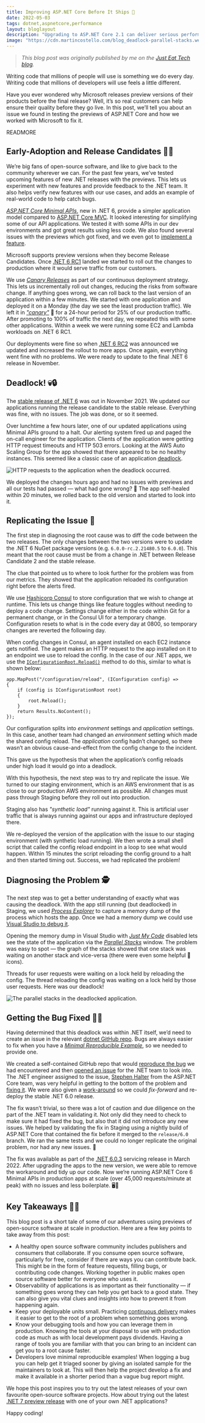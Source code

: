 ```yaml
---
title: Improving ASP.NET Core Before It Ships 🚢
date: 2022-05-03
tags: dotnet,aspnetcore,performance
layout: bloglayout
description: "Upgrading to ASP.NET Core 2.1 can deliver serious performance improvements to your web applications as well as make you much more productive as a developer."
image: "https://cdn.martincostello.com/blog_deadlock-parallel-stacks.webp"
---
```


> _This blog post was originally published by me on the [Just Eat Tech blog][original-post]._

Writing code that millions of people will use is something we do every day. Writing code that millions
of developers will use feels a little different.

Have you ever wondered why Microsoft releases preview versions of their products before the final release?
Well, it’s so real customers can help ensure their quality before they go live. In this post, we’ll tell you
about an issue we found in testing the previews of ASP.NET Core and how we worked with Microsoft to fix it.

READMORE

## Early-Adoption and Release Candidates 🌅🐣

We’re big fans of open-source software, and like to give back to the community wherever we can. For the past
few years, we’ve tested upcoming features of new .NET releases with the previews. This lets us experiment with
new features and provide feedback to the .NET team. It also helps verify new features with our use cases, and
adds an example of real-world code to help catch bugs.

[_ASP.NET Core Minimal APIs_][minimal-apis], new in .NET 6, provide a simpler application model compared to
[ASP.NET Core MVC][mvc]. It looked interesting for simplifying some of our API applications. We tested it with
some APIs in our dev environments and got great results using less code. We also found several issues with the
previews which got fixed, and we even got to [implement a feature][feature].

Microsoft supports preview versions when they become Release Candidates. Once [.NET 6 RC1][dotnet-6-rc1]
landed we started to roll out the changes to production where it would serve traffic from our customers.

We use [_Canary Releases_][canary] as part of our continuous deployment strategy. This lets us incrementally roll
out changes, reducing the risks from software change. If anything goes wrong, we can roll back to the last version
of an application within a few minutes. We started with one application and deployed it on a Monday (the day we see
the least production traffic). We left it in [_"canary"_][canary] 🐤 for a 24-hour period for 25% of our production
traffic. After promoting to 100% of traffic the next day, we repeated this with some other applications. Within a
week we were running some EC2 and Lambda workloads on .NET 6 RC1.

Our deployments were fine so when [.NET 6 RC2][dotnet-6-rc2] was announced we updated and increased the rollout
to more apps. Once again, everything went fine with no problems. We were ready to update to the final .NET 6
release in November.

## Deadlock! 💀🔒

The [stable release of .NET 6][dotnet-6-rtm] was out in November 2021. We updated our applications running the
release candidate to the stable release. Everything was fine, with no issues. The job was done, or so it seemed.

Over lunchtime a few hours later, one of our updated applications using Minimal APIs ground to a halt. Our alerting
system fired up and paged the on-call engineer for the application. Clients of the application were getting HTTP
request timeouts and HTTP 503 errors. Looking at the AWS Auto Scaling Group for the app showed that there appeared
to be no healthy instances. This seemed like a classic case of an application [deadlock][deadlock].

<img class="img-fluid mx-auto d-block"
     src="https://cdn.martincostello.com/blog_deadlock-request-rate.webp"
     alt="HTTP requests to the application when the deadlock occurred."
     title="HTTP requests to the application when the deadlock occurred.">

We deployed the changes hours ago and had no issues with previews and all our tests had passed — what had gone wrong?
🤔 The app self-healed within 20 minutes, we rolled back to the old version and started to look into it.

## Replicating the Issue 🔁

The first step in diagnosing the root cause was to diff the code between the two releases. The only changes between
the two versions were to update the .NET 6 NuGet package versions (e.g. `6.0.0-rc.2.21480.5` to `6.0.0`). This meant
that the root cause must be from a change in .NET between Release Candidate 2 and the stable release.

The clue that pointed us to where to look further for the problem was from our metrics. They showed that the application
reloaded its configuration right before the alerts fired.

We use [Hashicorp Consul][consul] to store configuration that we wish to change at runtime. This lets us change things
like feature toggles without needing to deploy a code change. Settings change either in the code within Git for a
permanent change, or in the Consul UI for a temporary change. Configuration resets to what is in the code every day at
0800, so temporary changes are reverted the following day.

When config changes in Consul, an agent installed on each EC2 instance gets notified. The agent makes an HTTP request
to the app installed on it to an endpoint we use to reload the config. In the case of our .NET apps, we use the
[`IConfigurationRoot.Reload()`][reload] method to do this, similar to what is shown below:

```
app.MapPost("/configuration/reload", (IConfiguration config) =>
{
    if (config is IConfigurationRoot root)
    {
        root.Reload();
    }
    return Results.NoContent();
});
```

Our configuration splits into _environment_ settings and _application_ settings. In this case, another team had changed
an _environment_ setting which made the shared config reload. The _application_ config hadn’t changed, so there wasn’t
an obvious cause-and-effect from the config change to the incident.

This gave us the hypothesis that when the application’s config reloads under high load it would go into a deadlock.

With this hypothesis, the next step was to try and replicate the issue. We turned to our staging environment, which is an
AWS environment that is as close to our production AWS environment as possible. All changes must pass through Staging
before they roll out into production.

Staging also has _"synthetic load"_ running against it. This is artificial user traffic that is always running against
our apps and infrastructure deployed there.

We re-deployed the version of the application with the issue to our staging environment (with synthetic load running).
We then wrote a small shell script that called the config reload endpoint in a loop to see what would happen. Within
15 minutes the script reloading the config ground to a halt and then started timing out. Success, we had replicated
the problem!

## Diagnosing the Problem 🕵️

The next step was to get a better understanding of exactly what was causing the deadlock. With the app still running
(but deadlocked) in Staging, we used [_Process Explorer_][process-explorer] to capture a memory dump of the process
which hosts the app. Once we had a memory dump we could use [Visual Studio to debug it][debug-dump-files].

Opening the memory dump in Visual Studio with [_Just My Code_][just-my-code] disabled lets see the state of the
application via the [_Parallel Stacks_][parallel-stacks] window. The problem was easy to spot — the graph of the
stacks showed that one stack was waiting on another stack and vice-versa (there were even some helpful 🛑 icons).

Threads for user requests were waiting on a lock held by reloading the config. The thread reloading the config was
waiting on a lock held by those user requests. Here was our deadlock!

<img class="img-fluid mx-auto d-block"
     src="https://cdn.martincostello.com/blog_deadlock-parallel-stacks.webp"
     alt="The parallel stacks in the deadlocked application."
     title="The parallel stacks in the deadlocked application.">

## Getting the Bug Fixed 🐛🔧

Having determined that this deadlock was within .NET itself, we’d need to create an issue in the relevant
[dotnet GitHub repo][dotnet-runtime]. Bugs are always easier to fix when you have a
[_Minimal Reproducible Example_][minimal-repro], so we needed to provide one.

We created a self-contained GitHub repo that would [reproduce the bug][repro] we had encountered and then
[opened an issue][issue] for the .NET team to look into. The .NET engineer assigned to the issue, [Stephen Halter][stefan-halter]
from the ASP.NET Core team, was very helpful in getting to the bottom of the problem and [fixing it][fix].
We were also given a [work-around][workaround] so we could _fix-forward_ and re-deploy the stable .NET 6.0 release.

The fix wasn’t trivial, so there was a lot of caution and due diligence on the part of the .NET team in
validating it. Not only did they need to check to make sure it had fixed the bug, but also that it did not
introduce any new issues. We helped by validating the fix in Staging using a nightly build of ASP.NET Core
that contained the fix before it merged to the `release/6.0` branch. We ran the same tests and we could no
longer replicate the original problem, nor had any new issues. 🎉

The fix was available as part of the [.NET 6.0.3][dotnet-6.0.3] servicing release in March 2022. After
upgrading the apps to the new version, we were able to remove the workaround and tidy up our code. Now
we’re running ASP.NET Core 6 Minimal APIs in production apps at scale (over 45,000 requests/minute at peak)
with no issues and less boilerplate. 🖥️🚀

## Key Takeaways 🔑🥡

This blog post is a short tale of some of our adventures using previews of open-source software at scale in
production. Here are a few key points to take away from this post:

- A healthy open source software community includes publishers and consumers that collaborate. If you consume open source software, particularly for free, consider if there are ways you can contribute back. This might be in the form of feature requests, filling bugs, or contributing code changes. Working together in public makes open source software better for everyone who uses it.
- Observability of applications is as important as their functionality — if something goes wrong they can help you get back to a good state. They can also give you vital clues and insights into how to prevent it from happening again.
- Keep your deployable units small. Practicing [continuous delivery][cd] makes it easier to get to the root of a problem when something goes wrong.
- Know your debugging tools and how you can leverage them in production. Knowing the tools at your disposal to use with production code as much as with local development pays dividends. Having a range of tools you are familiar with that you can bring to an incident can get you to a root cause faster.
- Developers love minimal reproducible examples! When logging a bug you can help get it triaged sooner by giving an isolated sample for the maintainers to look at. This will then help the project develop a fix and make it available in a shorter period than a vague bug report might.

We hope this post inspires you to try out the latest releases of your own favourite open-source software projects.
How about trying out the latest [.NET 7 preview release][dotnet-7-preview3] with one of your own .NET applications?

Happy coding!

[canary]: https://martinfowler.com/bliki/CanaryRelease.html
[cd]: https://continuousdelivery.com/
[consul]: https://developer.hashicorp.com/consul
[deadlock]: https://en.wikipedia.org/wiki/Deadlock_(computer_science)
[debug-dump-files]: https://learn.microsoft.com/visualstudio/debugger/using-dump-files
[dotnet-6.0.3]: https://github.com/dotnet/core/blob/main/release-notes/6.0/6.0.3/6.0.3.md
[dotnet-6-rc1]: https://devblogs.microsoft.com/dotnet/announcing-net-6-release-candidate-1/
[dotnet-6-rc2]: https://devblogs.microsoft.com/dotnet/announcing-net-6-release-candidate-2/
[dotnet-6-rtm]: https://devblogs.microsoft.com/dotnet/announcing-net-6/
[dotnet-7-preview3]: https://devblogs.microsoft.com/dotnet/announcing-dotnet-7-preview-3/
[dotnet-runtime]: https://github.com/dotnet/runtime
[feature]: https://devblogs.microsoft.com/dotnet/asp-net-core-updates-in-net-6-preview-7/#support-request-response-and-user-for-minimal-actions
[fix]: https://github.com/dotnet/runtime/pull/63816
[issue]: https://github.com/dotnet/runtime/issues/61747
[just-my-code]: https://learn.microsoft.com/visualstudio/debugger/just-my-code
[minimal-apis]: https://learn.microsoft.com/aspnet/core/fundamentals/minimal-apis
[minimal-repro]: https://en.wikipedia.org/wiki/Minimal_reproducible_example
[mvc]: https://learn.microsoft.com/aspnet/core/mvc/overview
[original-post]: https://medium.com/justeattakeaway-tech/improving-asp-net-core-before-it-ships-3e44b6f65054
[parallel-stacks]: https://learn.microsoft.com/visualstudio/debugger/using-the-parallel-stacks-window
[process-explorer]: https://learn.microsoft.com/sysinternals/downloads/process-explorer
[reload]: https://learn.microsoft.com/dotnet/api/microsoft.extensions.configuration.iconfigurationroot.reload
[repro]: https://github.com/martincostello/ConfigurationManagerDeadlock#readme
[stefan-halter]: https://github.com/halter73
[workaround]: https://github.com/dotnet/runtime/issues/61747#issuecomment-973164180
